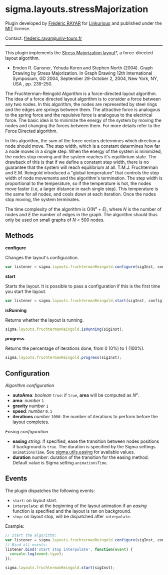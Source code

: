 sigma.layouts.stressMajorization
========================

Plugin developed by [Frédéric RAYAR](http://www.frederic.rayar.free.fr) for [Linkurious](https://github.com/Linkurious) and published under the [MIT](LICENSE) license.

Contact: frederic.rayar@univ-tours.fr

---

This plugin implements the [Stress Majorization layout](http://link.springer.com/chapter/10.1007%2F978-3-540-31843-9_25)*, a force-directed layout algorithm.

* Emden R. Gansner, Yehuda Koren and Stephen North (2004). Graph Drawing by Stress Majorization. In Graph Drawing 12th International Symposium, GD 2004, September 29-October 2, 2004, New York, NY, USA , pp. 239-250.

The Fruchterman-Reingold Algorithm is a force-directed layout algorithm. The idea of a force directed layout algorithm is to consider a force between any two nodes. In this algorithm, the nodes are represented by steel rings and the edges are springs between them. The attractive force is analogous to the spring force and the repulsive force is analogous to the electrical force. The basic idea is to minimize the energy of the system by moving the nodes and changing the forces between them. For more details refer to the Force Directed algorithm.

In this algorithm, the sum of the force vectors determines which direction a node should move. The step width, which is a constant determines how far a node moves in a single step. When the energy of the system is minimized, the nodes stop moving and the system reaches it's equilibrium state. The drawback of this is that if we define a constant step width, there is no guarantee that the system will reach equilibrium at all. T.M.J. Fruchterman and E.M. Reingold introduced a "global temperature" that controls the step width of node movements and the algorithm's termination. The step width is proportional to the temperature, so if the temperature is hot, the nodes move faster (i.e, a larger distance in each single step). This temperature is the same for all nodes, and cools down at each iteration. Once the nodes stop moving, the system terminates.

The time complexity of the algorithm is O(*N*² + *E*), where *N* is the number of nodes and *E* the number of edges in the graph. The algorithm should thus only be used on small graphs of *N* < 500 nodes.

## Methods

**configure**

Changes the layout's configuration.

```js
var listener = sigma.layouts.fruchtermanReingold.configure(sigInst, config);
```

**start**

Starts the layout. It is possible to pass a configuration if this is the first time you start the layout.

```js
var listener = sigma.layouts.fruchtermanReingold.start(sigInst, config);
```

**isRunning**

Returns whether the layout is running.

```js
sigma.layouts.fruchtermanReingold.isRunning(sigInst);
```

**progress**

Returns the percentage of iterations done, from 0 (0%) to 1 (100%).

```js
sigma.layouts.fruchtermanReingold.progress(sigInst);
```

## Configuration

*Algorithm configuration*

* **autoArea**: *boolean* `true`: if `true`, **area** will be computed as *N*².
* **area**: *number* `1`
* **gravity** *number* `1`
* **speed**: *number* `0.1`
* **iterations** *number* `1000`: the number of iterations to perform before the layout completes.

*Easing configuration*

* **easing** *string*: if specified, ease the transition between nodes positions if background is `true`. The duration is specified by the Sigma settings `animationsTime`. See [sigma.utils.easing](../../src/utils/sigma.utils.js#L723) for available values.
* **duration** *number*: duration of the transition for the easing method. Default value is Sigma setting `animationsTime`.

## Events

The plugin dispatches the following events:

- `start`: on layout start.
- `interpolate`: at the beginning of the layout animation if an *easing* function is specified and the layout is ran on background.
- `stop`: on layout stop, will be dispatched after `interpolate`.

Example:

```js
// Start the algorithm:
var listener = sigma.layouts.fruchtermanReingold.configure(sigInst, config);
// Bind all events:
listener.bind('start stop interpolate', function(event) {
  console.log(event.type);
});

sigma.layouts.fruchtermanReingold.start(sigInst);
```
